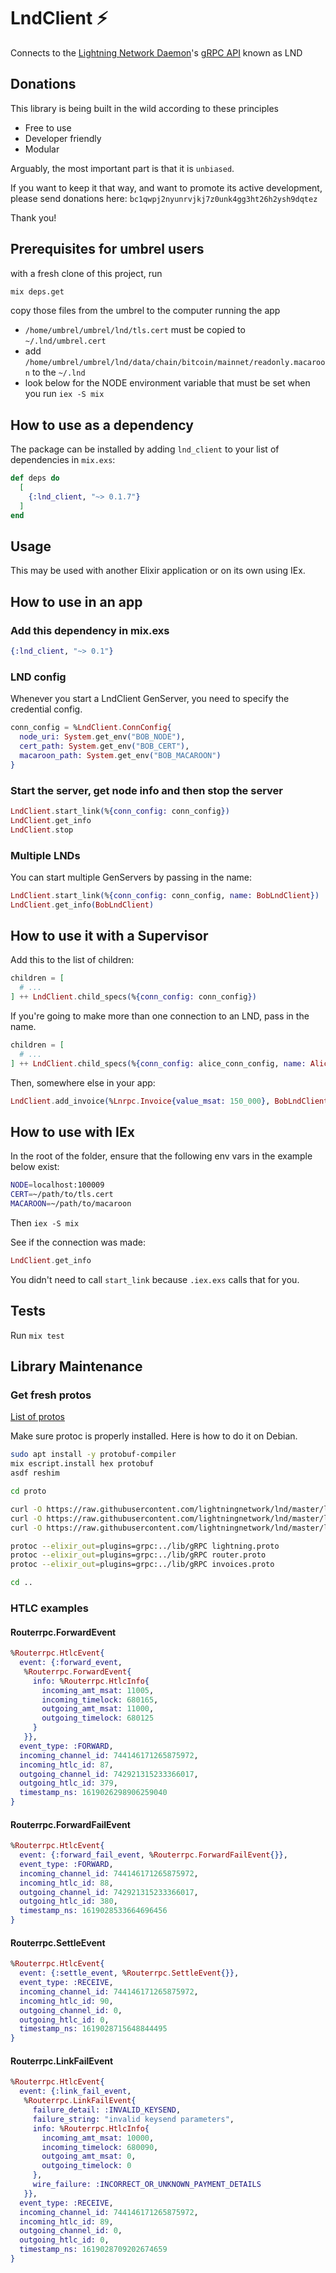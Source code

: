 # LndClient ⚡

Connects to the [Lightning Network Daemon](https://github.com/lightningnetwork/lnd)'s [gRPC API](https://api.lightning.community/#lnd-grpc-api-reference) known as LND

## Donations

This library is being built in the wild according to these principles

- Free to use
- Developer friendly
- Modular

Arguably, the most important part is that it is `unbiased`.

If you want to keep it that way, and want to promote its active development, please send donations
here: `bc1qwpj2nyunrvjkj7z0unk4gg3ht26h2ysh9dqtez`

Thank you!

## Prerequisites for umbrel users

with a fresh clone of this project, run

```bash
mix deps.get
```

copy those files from the umbrel to the computer running the app

- `/home/umbrel/umbrel/lnd/tls.cert` must be copied to `~/.lnd/umbrel.cert`
- add `/home/umbrel/umbrel/lnd/data/chain/bitcoin/mainnet/readonly.macaroon` to the `~/.lnd`
- look below for the NODE environment variable that must be set when you run `iex -S mix`

## How to use as a dependency

The package can be installed by adding `lnd_client`
to your list of dependencies in `mix.exs`:

```elixir
def deps do
  [
    {:lnd_client, "~> 0.1.7"}
  ]
end
```

## Usage
This may be used with another Elixir application or on its own using IEx.

## How to use in an app

### Add this dependency in mix.exs

```elixir
{:lnd_client, "~> 0.1"}
```

### LND config

Whenever you start a LndClient GenServer, you need to specify the credential config.

```elixir
conn_config = %LndClient.ConnConfig{
  node_uri: System.get_env("BOB_NODE"),
  cert_path: System.get_env("BOB_CERT"),
  macaroon_path: System.get_env("BOB_MACAROON")
}
```

### Start the server, get node info and then stop the server

```elixir
LndClient.start_link(%{conn_config: conn_config})
LndClient.get_info
LndClient.stop
```

### Multiple LNDs
You can start multiple GenServers by passing in the name:

```elixir
LndClient.start_link(%{conn_config: conn_config, name: BobLndClient})
LndClient.get_info(BobLndClient)
```

## How to use it with a Supervisor

Add this to the list of children:

```elixir
children = [
  # ...
] ++ LndClient.child_specs(%{conn_config: conn_config})
```

If you're going to make more than one connection to an LND, pass in the name.

```elixir
children = [
  # ...
] ++ LndClient.child_specs(%{conn_config: alice_conn_config, name: AliceLndClient}) ++ LndClient.child_specs(%{conn_config: bob_conn_config, name: BobLndClient})
```

Then, somewhere else in your app:

```elixir
LndClient.add_invoice(%Lnrpc.Invoice{value_msat: 150_000}, BobLndClient)
```

## How to use with IEx

In the root of the folder, ensure that the following env vars in the example below exist:

```bash
NODE=localhost:100009
CERT=~/path/to/tls.cert
MACAROON=~/path/to/macaroon
```

Then `iex -S mix`

See if the connection was made:

```elixir
LndClient.get_info
```

You didn't need to call `start_link` because `.iex.exs` calls that for you.

## Tests

Run `mix test`

## Library Maintenance

### Get fresh protos

[List of protos](https://api.lightning.community/#lnd-grpc-api-reference)

Make sure protoc is properly installed. Here is how to do it on Debian.

```bash
sudo apt install -y protobuf-compiler
mix escript.install hex protobuf
asdf reshim
```

```bash
cd proto

curl -O https://raw.githubusercontent.com/lightningnetwork/lnd/master/lnrpc/lightning.proto
curl -O https://raw.githubusercontent.com/lightningnetwork/lnd/master/lnrpc/routerrpc/router.proto
curl -O https://raw.githubusercontent.com/lightningnetwork/lnd/master/lnrpc/invoicesrpc/invoices.proto

protoc --elixir_out=plugins=grpc:../lib/gRPC lightning.proto
protoc --elixir_out=plugins=grpc:../lib/gRPC router.proto
protoc --elixir_out=plugins=grpc:../lib/gRPC invoices.proto

cd ..
```

### HTLC examples

#### Routerrpc.ForwardEvent

```elixir
%Routerrpc.HtlcEvent{
  event: {:forward_event,
   %Routerrpc.ForwardEvent{
     info: %Routerrpc.HtlcInfo{
       incoming_amt_msat: 11005,
       incoming_timelock: 680165,
       outgoing_amt_msat: 11000,
       outgoing_timelock: 680125
     }
   }},
  event_type: :FORWARD,
  incoming_channel_id: 744146171265875972,
  incoming_htlc_id: 87,
  outgoing_channel_id: 742921315233366017,
  outgoing_htlc_id: 379,
  timestamp_ns: 1619026298906259040
}
```

#### Routerrpc.ForwardFailEvent

```elixir
%Routerrpc.HtlcEvent{
  event: {:forward_fail_event, %Routerrpc.ForwardFailEvent{}},
  event_type: :FORWARD,
  incoming_channel_id: 744146171265875972,
  incoming_htlc_id: 88,
  outgoing_channel_id: 742921315233366017,
  outgoing_htlc_id: 380,
  timestamp_ns: 1619028533664696456
}
```

#### Routerrpc.SettleEvent

```elixir
%Routerrpc.HtlcEvent{
  event: {:settle_event, %Routerrpc.SettleEvent{}},
  event_type: :RECEIVE,
  incoming_channel_id: 744146171265875972,
  incoming_htlc_id: 90,
  outgoing_channel_id: 0,
  outgoing_htlc_id: 0,
  timestamp_ns: 1619028715648844495
}
```

#### Routerrpc.LinkFailEvent

```elixir
%Routerrpc.HtlcEvent{
  event: {:link_fail_event,
   %Routerrpc.LinkFailEvent{
     failure_detail: :INVALID_KEYSEND,
     failure_string: "invalid keysend parameters",
     info: %Routerrpc.HtlcInfo{
       incoming_amt_msat: 10000,
       incoming_timelock: 680090,
       outgoing_amt_msat: 0,
       outgoing_timelock: 0
     },
     wire_failure: :INCORRECT_OR_UNKNOWN_PAYMENT_DETAILS
   }},
  event_type: :RECEIVE,
  incoming_channel_id: 744146171265875972,
  incoming_htlc_id: 89,
  outgoing_channel_id: 0,
  outgoing_htlc_id: 0,
  timestamp_ns: 1619028709202674659
}
```
